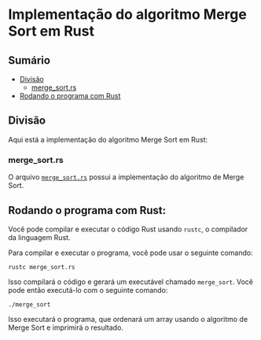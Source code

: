 # Implementação do algoritmo Merge Sort em Rust

## Sumário

- [Divisão](#divisão)
    - [merge_sort.rs](#merge_sortrs)
- [Rodando o programa com Rust](#rodando-o-programa-com-rust)

## Divisão 

Aqui está a implementação do algoritmo Merge Sort em Rust:

### merge_sort.rs

O arquivo <a href="https://github.com/FabioHenriqueFarias/algorithms-And-Data-Dtructures/blob/main/Algorithms/Sorting/1_MergeSort/Rust/merge_sort.rs">`merge_sort.rs`</a>  possui a implementação do algoritmo de Merge Sort.


## Rodando o programa com Rust:

Você pode compilar e executar o código Rust usando `rustc`, o compilador da linguagem Rust. 

Para compilar e executar o programa, você pode usar o seguinte comando:

```
rustc merge_sort.rs
```

Isso compilará o código e gerará um executável chamado `merge_sort`. Você pode então executá-lo com o seguinte comando:

```
./merge_sort
```

Isso executará o programa, que ordenará um array usando o algoritmo de Merge Sort e imprimirá o resultado.